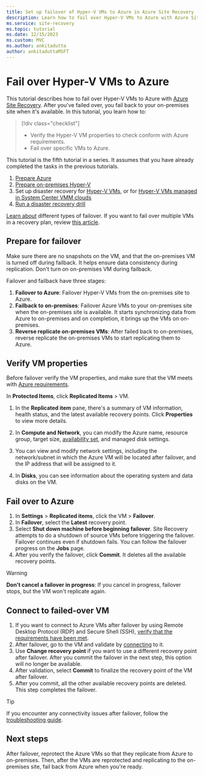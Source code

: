 ```yaml
---
title: Set up failover of Hyper-V VMs to Azure in Azure Site Recovery 
description: Learn how to fail over Hyper-V VMs to Azure with Azure Site Recovery.
ms.service: site-recovery
ms.topic: tutorial
ms.date: 12/15/2023
ms.custom: MVC
ms.author: ankitadutta
author: ankitaduttaMSFT
---
```


# Fail over Hyper-V VMs to Azure

This tutorial describes how to fail over Hyper-V VMs to Azure with [Azure Site Recovery](site-recovery-overview.md). After you've failed over, you fail back to your on-premises site when it's available. In this tutorial, you learn how to:

> [!div class="checklist"]
> * Verify the Hyper-V VM properties to check conform with Azure requirements.
> * Fail over specific VMs to Azure.


This tutorial is the fifth tutorial in a series. It assumes that you have already completed the tasks in the previous tutorials.    

1. [Prepare Azure](tutorial-prepare-azure.md)
2. [Prepare on-premises Hyper-V](./hyper-v-prepare-on-premises-tutorial.md)
3. Set up disaster recovery for [Hyper-V VMs](./hyper-v-azure-tutorial.md), or for [Hyper-V VMs managed in System Center VMM clouds](./hyper-v-vmm-azure-tutorial.md)
4. [Run a disaster recovery drill](tutorial-dr-drill-azure.md)

[Learn about](failover-failback-overview.md#types-of-failover) different types of failover. If you want to fail over multiple VMs in a recovery plan, review [this article](site-recovery-failover.md).

## Prepare for failover 
Make sure there are no snapshots on the VM, and that the on-premises VM is turned off during failback. It helps ensure data consistency during replication. Don't turn on on-premises VM during failback. 

Failover and failback have three stages:

1. **Failover to Azure**: Failover Hyper-V VMs from the on-premises site to Azure.
2. **Failback to on-premises**: Failover Azure VMs to your on-premises site when the on-premises site is available. It starts synchronizing data from Azure to on-premises and on completion, it brings up the VMs on on-premises.  
3. **Reverse replicate on-premises VMs**: After failed back to on-premises, reverse replicate the on-premises VMs to start replicating them to Azure.

## Verify VM properties

Before failover verify the VM properties, and make sure that the VM meets with [Azure requirements](hyper-v-azure-support-matrix.md#replicated-vms).

In **Protected Items**, click **Replicated Items** > VM.

1. In the **Replicated item** pane, there's a summary of VM information, health status, and the
   latest available recovery points. Click **Properties** to view more details.

1. In **Compute and Network**, you can modify the Azure name, resource group, target size,
   [availability set](../virtual-machines/windows/tutorial-availability-sets.md), and managed disk settings.

1. You can view and modify network settings, including the network/subnet in which the Azure VM
   will be located after failover, and the IP address that will be assigned to it.

1. In **Disks**, you can see information about the operating system and data disks on the VM.

## Fail over to Azure

1. In **Settings** > **Replicated items**, click the VM > **Failover**.
2. In **Failover**, select the **Latest** recovery point. 
3. Select **Shut down machine before beginning failover**. Site Recovery attempts to do a shutdown of source VMs before triggering the failover. Failover continues even if shutdown fails. You
   can follow the failover progress on the **Jobs** page.
4. After you verify the failover, click **Commit**. It deletes all the available recovery points.

> [!WARNING]
> **Don't cancel a failover in progress**: If you cancel in progress, failover stops, but the VM won't replicate again.

## Connect to failed-over VM

1. If you want to connect to Azure VMs after failover by using Remote Desktop Protocol (RDP) and Secure Shell (SSH), [verify that the requirements have been met](failover-failback-overview.md#connect-to-azure-after-failover).
2. After failover, go to the VM and validate by [connecting](../virtual-machines/windows/connect-logon.md) to it.
3. Use **Change recovery point** if you want to use a different recovery point after failover. After you commit the failover in the next step, this option will no longer be available.
4. After validation, select **Commit** to finalize the recovery point of the VM after failover.
5. After you commit, all the other available recovery points are deleted. This step completes the failover.

>[!TIP]
> If you encounter any connectivity issues after failover, follow the [troubleshooting guide](site-recovery-failover-to-azure-troubleshoot.md).


## Next steps

After failover, reprotect the Azure VMs so that they replicate from Azure to on-premises. Then, after the VMs are reprotected and replicating to the on-premises site, fail back from Azure when you're ready.
